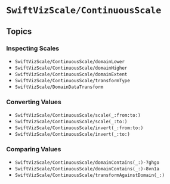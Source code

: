 # ``SwiftVizScale/ContinuousScale``

## Topics

### Inspecting Scales

- ``SwiftVizScale/ContinuousScale/domainLower``
- ``SwiftVizScale/ContinuousScale/domainHigher``
- ``SwiftVizScale/ContinuousScale/domainExtent``
- ``SwiftVizScale/ContinuousScale/transformType``
- ``SwiftVizScale/DomainDataTransform``

### Converting Values 

- ``SwiftVizScale/ContinuousScale/scale(_:from:to:)``
- ``SwiftVizScale/ContinuousScale/scale(_:to:)``
- ``SwiftVizScale/ContinuousScale/invert(_:from:to:)``
- ``SwiftVizScale/ContinuousScale/invert(_:to:)``

### Comparing Values

- ``SwiftVizScale/ContinuousScale/domainContains(_:)-7ghgo``
- ``SwiftVizScale/ContinuousScale/domainContains(_:)-8vn1a``
- ``SwiftVizScale/ContinuousScale/transformAgainstDomain(_:)``
